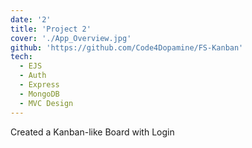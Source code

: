 ```yaml
---
date: '2'
title: 'Project 2'
cover: './App_Overview.jpg'
github: 'https://github.com/Code4Dopamine/FS-Kanban'
tech:
  - EJS
  - Auth
  - Express
  - MongoDB
  - MVC Design
---
```


Created a Kanban-like Board with Login
